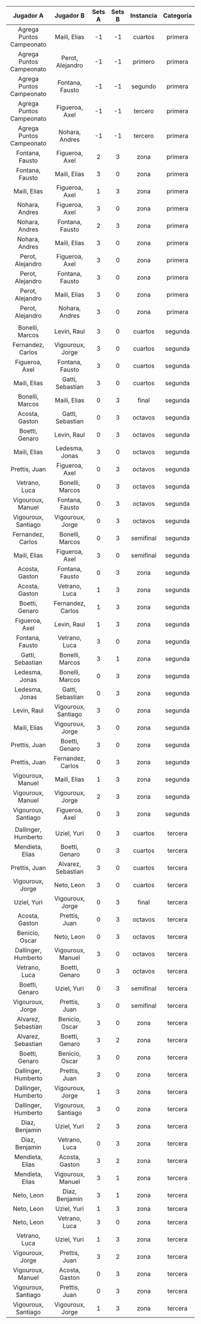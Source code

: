 |        Jugador A         |      Jugador B      |  Sets A  |  Sets B  |  Instancia  |  Categoría  |
|:------------------------:|:-------------------:|:--------:|:--------:|:-----------:|:-----------:|
| Agrega Puntos Campeonato |    Maili, Elias     |    -1    |    -1    |   cuartos   |   primera   |
| Agrega Puntos Campeonato |  Perot, Alejandro   |    -1    |    -1    |   primero   |   primera   |
| Agrega Puntos Campeonato |   Fontana, Fausto   |    -1    |    -1    |   segundo   |   primera   |
| Agrega Puntos Campeonato |   Figueroa, Axel    |    -1    |    -1    |   tercero   |   primera   |
| Agrega Puntos Campeonato |   Nohara, Andres    |    -1    |    -1    |   tercero   |   primera   |
|     Fontana, Fausto      |   Figueroa, Axel    |    2     |    3     |    zona     |   primera   |
|     Fontana, Fausto      |    Maili, Elias     |    3     |    0     |    zona     |   primera   |
|       Maili, Elias       |   Figueroa, Axel    |    1     |    3     |    zona     |   primera   |
|      Nohara, Andres      |   Figueroa, Axel    |    3     |    0     |    zona     |   primera   |
|      Nohara, Andres      |   Fontana, Fausto   |    2     |    3     |    zona     |   primera   |
|      Nohara, Andres      |    Maili, Elias     |    3     |    0     |    zona     |   primera   |
|     Perot, Alejandro     |   Figueroa, Axel    |    3     |    0     |    zona     |   primera   |
|     Perot, Alejandro     |   Fontana, Fausto   |    3     |    0     |    zona     |   primera   |
|     Perot, Alejandro     |    Maili, Elias     |    3     |    0     |    zona     |   primera   |
|     Perot, Alejandro     |   Nohara, Andres    |    3     |    0     |    zona     |   primera   |
|                          |                     |          |          |             |             |
|     Bonelli, Marcos      |     Levin, Raul     |    3     |    0     |   cuartos   |   segunda   |
|    Fernandez, Carlos     |  Vigouroux, Jorge   |    3     |    0     |   cuartos   |   segunda   |
|      Figueroa, Axel      |   Fontana, Fausto   |    3     |    0     |   cuartos   |   segunda   |
|       Maili, Elias       |  Gatti, Sebastian   |    3     |    0     |   cuartos   |   segunda   |
|     Bonelli, Marcos      |    Maili, Elias     |    0     |    3     |    final    |   segunda   |
|      Acosta, Gaston      |  Gatti, Sebastian   |    0     |    3     |   octavos   |   segunda   |
|      Boetti, Genaro      |     Levin, Raul     |    0     |    3     |   octavos   |   segunda   |
|       Maili, Elias       |   Ledesma, Jonas    |    3     |    0     |   octavos   |   segunda   |
|      Prettis, Juan       |   Figueroa, Axel    |    0     |    3     |   octavos   |   segunda   |
|      Vetrano, Luca       |   Bonelli, Marcos   |    0     |    3     |   octavos   |   segunda   |
|    Vigouroux, Manuel     |   Fontana, Fausto   |    0     |    3     |   octavos   |   segunda   |
|   Vigouroux, Santiago    |  Vigouroux, Jorge   |    0     |    3     |   octavos   |   segunda   |
|    Fernandez, Carlos     |   Bonelli, Marcos   |    0     |    3     |  semifinal  |   segunda   |
|       Maili, Elias       |   Figueroa, Axel    |    3     |    0     |  semifinal  |   segunda   |
|      Acosta, Gaston      |   Fontana, Fausto   |    0     |    3     |    zona     |   segunda   |
|      Acosta, Gaston      |    Vetrano, Luca    |    1     |    3     |    zona     |   segunda   |
|      Boetti, Genaro      |  Fernandez, Carlos  |    1     |    3     |    zona     |   segunda   |
|      Figueroa, Axel      |     Levin, Raul     |    1     |    3     |    zona     |   segunda   |
|     Fontana, Fausto      |    Vetrano, Luca    |    3     |    0     |    zona     |   segunda   |
|     Gatti, Sebastian     |   Bonelli, Marcos   |    3     |    1     |    zona     |   segunda   |
|      Ledesma, Jonas      |   Bonelli, Marcos   |    0     |    3     |    zona     |   segunda   |
|      Ledesma, Jonas      |  Gatti, Sebastian   |    0     |    3     |    zona     |   segunda   |
|       Levin, Raul        | Vigouroux, Santiago |    3     |    0     |    zona     |   segunda   |
|       Maili, Elias       |  Vigouroux, Jorge   |    3     |    0     |    zona     |   segunda   |
|      Prettis, Juan       |   Boetti, Genaro    |    3     |    0     |    zona     |   segunda   |
|      Prettis, Juan       |  Fernandez, Carlos  |    0     |    3     |    zona     |   segunda   |
|    Vigouroux, Manuel     |    Maili, Elias     |    1     |    3     |    zona     |   segunda   |
|    Vigouroux, Manuel     |  Vigouroux, Jorge   |    2     |    3     |    zona     |   segunda   |
|   Vigouroux, Santiago    |   Figueroa, Axel    |    0     |    3     |    zona     |   segunda   |
|                          |                     |          |          |             |             |
|   Dallinger, Humberto    |     Uziel, Yuri     |    0     |    3     |   cuartos   |   tercera   |
|     Mendieta, Elias      |   Boetti, Genaro    |    0     |    3     |   cuartos   |   tercera   |
|      Prettis, Juan       | Alvarez, Sebastian  |    3     |    0     |   cuartos   |   tercera   |
|     Vigouroux, Jorge     |     Neto, Leon      |    3     |    0     |   cuartos   |   tercera   |
|       Uziel, Yuri        |  Vigouroux, Jorge   |    0     |    3     |    final    |   tercera   |
|      Acosta, Gaston      |    Prettis, Juan    |    0     |    3     |   octavos   |   tercera   |
|      Benicio, Oscar      |     Neto, Leon      |    0     |    3     |   octavos   |   tercera   |
|   Dallinger, Humberto    |  Vigouroux, Manuel  |    3     |    0     |   octavos   |   tercera   |
|      Vetrano, Luca       |   Boetti, Genaro    |    0     |    3     |   octavos   |   tercera   |
|      Boetti, Genaro      |     Uziel, Yuri     |    0     |    3     |  semifinal  |   tercera   |
|     Vigouroux, Jorge     |    Prettis, Juan    |    3     |    0     |  semifinal  |   tercera   |
|    Alvarez, Sebastian    |   Benicio, Oscar    |    3     |    0     |    zona     |   tercera   |
|    Alvarez, Sebastian    |   Boetti, Genaro    |    3     |    2     |    zona     |   tercera   |
|      Boetti, Genaro      |   Benicio, Oscar    |    3     |    0     |    zona     |   tercera   |
|   Dallinger, Humberto    |    Prettis, Juan    |    3     |    0     |    zona     |   tercera   |
|   Dallinger, Humberto    |  Vigouroux, Jorge   |    1     |    3     |    zona     |   tercera   |
|   Dallinger, Humberto    | Vigouroux, Santiago |    3     |    0     |    zona     |   tercera   |
|      Diaz, Benjamin      |     Uziel, Yuri     |    2     |    3     |    zona     |   tercera   |
|      Diaz, Benjamin      |    Vetrano, Luca    |    0     |    3     |    zona     |   tercera   |
|     Mendieta, Elias      |   Acosta, Gaston    |    3     |    2     |    zona     |   tercera   |
|     Mendieta, Elias      |  Vigouroux, Manuel  |    3     |    1     |    zona     |   tercera   |
|        Neto, Leon        |   Diaz, Benjamin    |    3     |    1     |    zona     |   tercera   |
|        Neto, Leon        |     Uziel, Yuri     |    1     |    3     |    zona     |   tercera   |
|        Neto, Leon        |    Vetrano, Luca    |    3     |    0     |    zona     |   tercera   |
|      Vetrano, Luca       |     Uziel, Yuri     |    1     |    3     |    zona     |   tercera   |
|     Vigouroux, Jorge     |    Prettis, Juan    |    3     |    2     |    zona     |   tercera   |
|    Vigouroux, Manuel     |   Acosta, Gaston    |    0     |    3     |    zona     |   tercera   |
|   Vigouroux, Santiago    |    Prettis, Juan    |    0     |    3     |    zona     |   tercera   |
|   Vigouroux, Santiago    |  Vigouroux, Jorge   |    1     |    3     |    zona     |   tercera   |